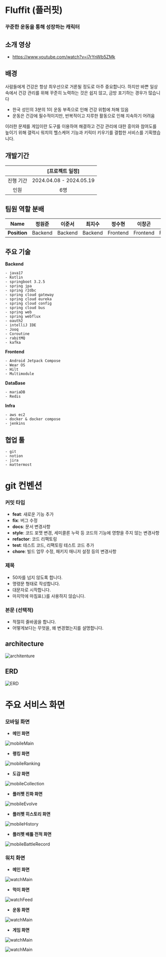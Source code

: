 # Fluffit (플러핏)

### 꾸준한 운동을 통해 성장하는 캐릭터

## 소개 영상

- https://www.youtube.com/watch?v=i7rYnWb5ZMk

## 배경

사람들에게 건강은 항상 최우선으로 거론될 정도로 아주 중요합니다. 하지만 바쁜 일상 속에서 건강 관리를 위해 꾸준히 노력하는 것은 쉽지 않고, 금방 포기하는 경우가 많습니다

- 한국 성인의 3분의 1이 운동 부족으로 인해 건강 위험에 처해 있음
- 운동은 건강에 필수적이지만, 반복적이고 지루한 활동으로 인해 지속하기 어려움

이러한 문제를 게임이란 도구를 이용하여 해결하고 건강 관리에 대한 흥미와 참여도를 높이기 위해 갤럭시 워치의 헬스케어 기능과 키릭터 키우기를 결합한 서비스를 기획했습니다.

## 개발기간

|           |     [프로젝트 일정]     |
| :-------: | :---------------------: |
| 진행 기간 | 2024.04.08 - 2024.05.19 |
|   인원    |           6명           |

## 팀원 역할 분배

|   **Name**   | 정원준  | 이준서  | 최지수  |  정수현  |  이창곤  |  여창영  |
| :----------: | :-----: | :-----: | :-----: | :------: | :------: | :------: |
| **Position** | Backend | Backend | Backend | Frontend | Frontend | Frontend |

## 주요 기술

**Backend**

```
- java17
- Kotlin
- springboot 3.2.5
- spring jpa
- spring r2dbc
- spring cloud gateway
- spring cloud eureka
- spring cloud config
- spring cloud bus
- spring web
- spring webflux
- oauth2
- intelliJ IDE
- Jooq
- Coroutine
- rabitMQ
- kafka
```

**Frontend**

```
- Android Jetpack Compose
- Wear OS
- Hilt
- Multimodule
```

**DataBase**

```
- mariaDB
- Redis
```

**Infra**

```
- aws ec2
- docker & docker compose
- jenkins
```

## 협업 툴

```
- git
- notion
- jira
- mattermost
```

# git 컨벤션

### **커밋 타입**

- **feat**: 새로운 기능 추가
- **fix**: 버그 수정
- **docs**: 문서 변경사항
- **style**: 코드 포맷 변경, 세미콜론 누락 등 코드의 기능에 영향을 주지 않는 변경사항
- **refactor**: 코드 리팩토링
- **test**: 테스트 코드, 리팩토링 테스트 코드 추가
- **chore**: 빌드 업무 수정, 패키지 매니저 설정 등의 변경사항

### **제목**

- 50자를 넘지 않도록 합니다.
- 명령문 형태로 작성합니다.
- 대문자로 시작합니다.
- 마지막에 마침표(.)를 사용하지 않습니다.

### **본문 (선택적)**

- 적절히 줄바꿈을 합니다.
- 어떻게보다는 무엇을, 왜 변경했는지를 설명합니다.

## architecture

![architenture](./assets/architecture.png)

## ERD

![ERD](./assets/ERD.jpg)

# 주요 서비스 화면

### 모바일 화면

- **메인 화면**

![mobileMain](./assets/Fluffit.png)

- **랭킹 화면**

![mobileRanking](./assets/FluffitRanking.png)

- **도감 화면**

![mobileCollection](./assets/FluffitCollection.png)

- **플러펫 진화 화면**

![mobileEvolve](./assets/FluffitEvolve.png)

- **플러펫 히스토리 화면**

![mobileHistory](./assets/FluffitHistory.png)

- **플러펫 배틀 전적 화면**

![mobileBattleRecord](./assets/FluffitBattleRecord.png)

### 워치 화면

- **메인 화면**

![watchMain](./assets/기본.gif)

- **먹이 화면**

![watchFeed](./assets/밥주기.png)

- **운동 화면**

![watchMain](./assets/운동하기.gif)

- **게임 화면**

![watchMain](./assets/돌깨기.gif)

![watchMain](./assets/심박수.gif)
